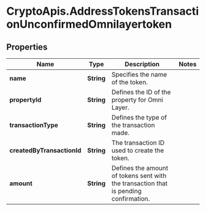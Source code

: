 # CryptoApis.AddressTokensTransactionUnconfirmedOmnilayertoken

## Properties

Name | Type | Description | Notes
------------ | ------------- | ------------- | -------------
**name** | **String** | Specifies the name of the token. | 
**propertyId** | **String** | Defines the ID of the property for Omni Layer. | 
**transactionType** | **String** | Defines the type of the transaction made. | 
**createdByTransactionId** | **String** | The transaction ID used to create the token. | 
**amount** | **String** | Defines the amount of tokens sent with the transaction that is pending confirmation. | 


